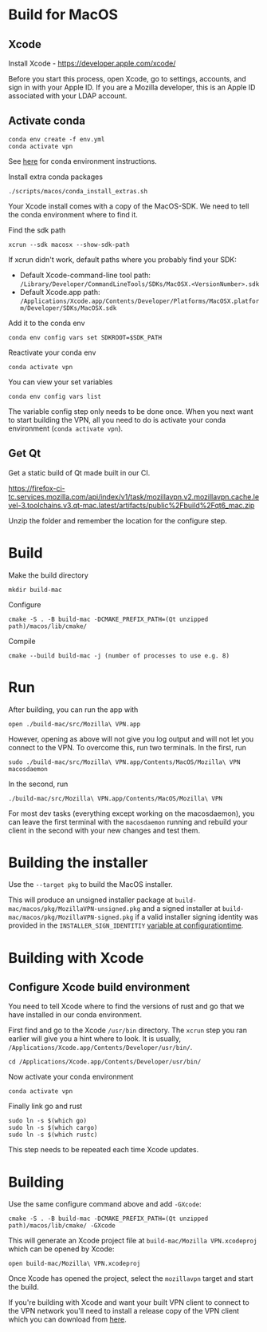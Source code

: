 # Build for MacOS

## Xcode

Install Xcode - https://developer.apple.com/xcode/

Before you start this process, open Xcode, go to settings, accounts, and sign in with your
Apple ID. If you are a Mozilla developer, this is an Apple ID associated with your LDAP account.

## Activate conda

    conda env create -f env.yml
    conda activate vpn

See [here](./index.md#conda) for conda environment instructions.

Install extra conda packages

    ./scripts/macos/conda_install_extras.sh

Your Xcode install comes with a copy of the MacOS-SDK.
We need to tell the conda environment where to find it.

Find the sdk path

    xcrun --sdk macosx --show-sdk-path

If xcrun didn't work, default paths where you probably find your SDK:
 * Default Xcode-command-line tool path: `/Library/Developer/CommandLineTools/SDKs/MacOSX.<VersionNumber>.sdk`
 * Default Xcode.app path: `/Applications/Xcode.app/Contents/Developer/Platforms/MacOSX.platform/Developer/SDKs/MacOSX.sdk`

Add it to the conda env

    conda env config vars set SDKROOT=$SDK_PATH

Reactivate your conda env

    conda activate vpn

You can view your set variables

    conda env config vars list

The variable config step only needs to be done once.
When you next want to start building the VPN, all you need to do is activate your conda environment (`conda activate vpn`).

## Get Qt

Get a static build of Qt made built in our CI.

https://firefox-ci-tc.services.mozilla.com/api/index/v1/task/mozillavpn.v2.mozillavpn.cache.level-3.toolchains.v3.qt-mac.latest/artifacts/public%2Fbuild%2Fqt6_mac.zip

Unzip the folder and remember the location for the configure step.

# Build

Make the build directory

    mkdir build-mac

Configure

    cmake -S . -B build-mac -DCMAKE_PREFIX_PATH=(Qt unzipped path)/macos/lib/cmake/

Compile

    cmake --build build-mac -j (number of processes to use e.g. 8)

# Run

After building, you can run the app with

    open ./build-mac/src/Mozilla\ VPN.app

However, opening as above will not give you log output and will not let you
connect to the VPN.
To overcome this, run two terminals.
In the first, run

    sudo ./build-mac/src/Mozilla\ VPN.app/Contents/MacOS/Mozilla\ VPN macosdaemon

In the second, run

    ./build-mac/src/Mozilla\ VPN.app/Contents/MacOS/Mozilla\ VPN

For most dev tasks (everything except working on the macosdaemon), you can leave the first terminal with the `macosdaemon` running and rebuild your client in the second with your new changes and test them.

# Building the installer

Use the `--target pkg` to build the MacOS installer.

This will produce an unsigned installer package at `build-mac/macos/pkg/MozillaVPN-unsigned.pkg`
and a signed installer at `build-mac/macos/pkg/MozillaVPN-signed.pkg` if a valid installer
signing identity was provided in the `INSTALLER_SIGN_IDENTITIY` [variable at configurationtime](./index.md).

# Building with Xcode

## Configure Xcode build environment

You need to tell Xcode where to find the versions of rust and go that we have installed in our
conda environment.

First find and go to the Xcode `/usr/bin` directory. The `xcrun` step you ran earlier will give you a hint
where to look. It is usually, `/Applications/Xcode.app/Contents/Developer/usr/bin/`.

    cd /Applications/Xcode.app/Contents/Developer/usr/bin/

Now activate your conda environment

    conda activate vpn

Finally link go and rust

    sudo ln -s $(which go)
    sudo ln -s $(which cargo)
    sudo ln -s $(which rustc)

This step needs to be repeated each time Xcode updates.

# Building

Use the same configure command above and add `-GXcode`:

    cmake -S . -B build-mac -DCMAKE_PREFIX_PATH=(Qt unzipped path)/macos/lib/cmake/ -GXcode

This will generate an Xcode project file at `build-mac/Mozilla VPN.xcodeproj` which can be opened
by Xcode:

    open build-mac/Mozilla\ VPN.xcodeproj

Once Xcode has opened the project, select the `mozillavpn` target and start the build.

If you're building with Xcode and want your built VPN client to connect to the VPN network you'll
need to install a release copy of the VPN client which you can download from [here](https://www.mozilla.org/products/vpn/download/).
